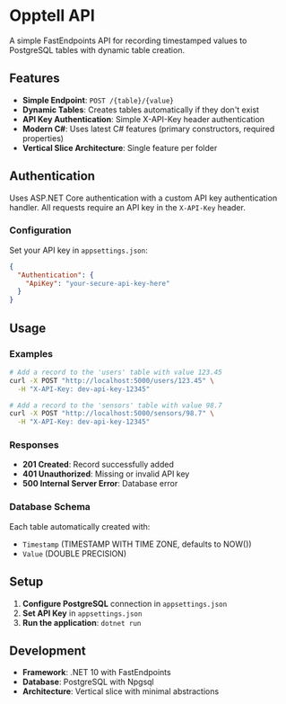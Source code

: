 # Opptell API

A simple FastEndpoints API for recording timestamped values to PostgreSQL tables with dynamic table creation.

## Features

- **Simple Endpoint**: `POST /{table}/{value}` 
- **Dynamic Tables**: Creates tables automatically if they don't exist
- **API Key Authentication**: Simple X-API-Key header authentication
- **Modern C#**: Uses latest C# features (primary constructors, required properties)
- **Vertical Slice Architecture**: Single feature per folder

## Authentication

Uses ASP.NET Core authentication with a custom API key authentication handler. All requests require an API key in the `X-API-Key` header.

### Configuration

Set your API key in `appsettings.json`:

```json
{
  "Authentication": {
    "ApiKey": "your-secure-api-key-here"
  }
}
```

## Usage

### Examples

```bash
# Add a record to the 'users' table with value 123.45
curl -X POST "http://localhost:5000/users/123.45" \
  -H "X-API-Key: dev-api-key-12345"

# Add a record to the 'sensors' table with value 98.7
curl -X POST "http://localhost:5000/sensors/98.7" \
  -H "X-API-Key: dev-api-key-12345"
```

### Responses

- **201 Created**: Record successfully added
- **401 Unauthorized**: Missing or invalid API key
- **500 Internal Server Error**: Database error

### Database Schema

Each table automatically created with:
- `Timestamp` (TIMESTAMP WITH TIME ZONE, defaults to NOW())
- `Value` (DOUBLE PRECISION)

## Setup

1. **Configure PostgreSQL** connection in `appsettings.json`
2. **Set API Key** in `appsettings.json`
3. **Run the application**: `dotnet run`

## Development

- **Framework**: .NET 10 with FastEndpoints
- **Database**: PostgreSQL with Npgsql
- **Architecture**: Vertical slice with minimal abstractions